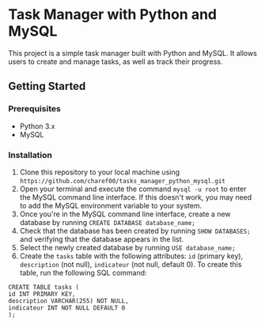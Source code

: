 # Task Manager with Python and MySQL

This project is a simple task manager built with Python and MySQL. It allows users to create and manage tasks, as well as track their progress.

## Getting Started

### Prerequisites

- Python 3.x
- MySQL

### Installation

1. Clone this repository to your local machine using `https://github.com/charef00/tasks_manager_python_mysql.git`
2. Open your terminal and execute the command `mysql -u root` to enter the MySQL command line interface. If this doesn't work, you may need to add the MySQL environment variable to your system.
3. Once you're in the MySQL command line interface, create a new database by running `CREATE DATABASE database_name;`
4. Check that the database has been created by running `SHOW DATABASES;` and verifying that the database appears in the list.
5. Select the newly created database by running `USE database_name;`
6. Create the `tasks` table with the following attributes: `id` (primary key), `description` (not null), `indicateur` (not null, default 0). To create this table, run the following SQL command:

```
CREATE TABLE tasks (
id INT PRIMARY KEY,
description VARCHAR(255) NOT NULL,
indicateur INT NOT NULL DEFAULT 0
);

```
